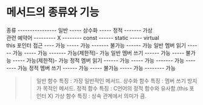 # 메서드의 종류와 기능

종류 ---------------- 일반 ----- 상수화 ----- 정적 ------- 가상  
관련 예약어 --------- X -------- const ------ static ----- virtual  
this 포인터 접근 ---- 가능 ----- 가능 ------- 불가능 ------ 가능
일반 멤버 읽기 ------ 가능 ----- 가능 ------- 가능(제한적)- 가능
일반 멤버 쓰기 ------ 가능 ----- 불가능 ----- 가능(제한적)- 가능
정적 멤버 읽기 ------ 가능 ----- 가능 ------- 가능 -------- 가능
정적 멤버 쓰기 ------ 가능 ----- 불가능 ----- 가능 -------- 가능


>> 일반 함수 특징 : 가장 일반적인 메서드.
>> 상수화 함수 특징 : 멤버 쓰기 방지가 목적인 메서드.
>> 정적 함수 특징 : C언어의 정적 함수와 유사함.(this 포인터 X)
>> 가상 함수 특징 : 상속 관계에서 의미가 큼.

